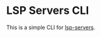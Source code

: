 # LSP Servers CLI
This is a simple CLI for [lsp-servers](https://github.com/gusjengis/lsp-servers).
